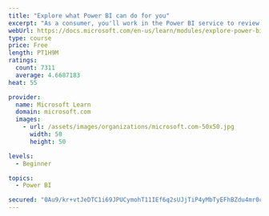 ```yaml
---
title: "Explore what Power BI can do for you"
excerpt: "As a consumer, you'll work in the Power BI service to review and interact with content that has been shared with you. This module provides the foundational information that you need to work effectively in the Power BI service."
webUrl: https://docs.microsoft.com/en-us/learn/modules/explore-power-bi-service/
type: course
price: Free
length: PT1H9M
ratings:
  count: 7311
  average: 4.6687183
heat: 55

provider:
  name: Microsoft Learn
  domain: microsoft.com
  images:
    - url: /assets/images/organizations/microsoft.com-50x50.jpg
      width: 50
      height: 50

levels:
  - Beginner

topics:
  - Power BI

secured: "0Au9/kr+vtJeDTC1i69JPUCymohT11IEf6q2sUJjTiP4yMbTyEFhBZdu4mr0cYtESztAK8u9XTqrp7Zs7SZ+HVlLVtnsH+3u9RF5suQikop6GbmJlT9WmZyku6BfSr/oMsju5H81NR+YXuyhkCnW+eR5cQoRQark72qBnzCu8Fv5JycxKi+xi2whbjPImMwG6H2WHzIPXj4WTxh+uWjajXW2eT8npwXX2W0+s6AOoEmX9N6FYtEKdhUr1nBKrKKwA7pvQQflpSSn2P6Gt8GTAGzbq+x3/Lf4jqNREQWpyoDl+XTW9zDvrKjeH1qlOl4nLxLQurZmpv6Fp6cXkYep+3xxwph0PuJAzYv31emqQc5RjHUtCu2UZxmaYcEql63vw203aS02euVTzDrHQRzLFWqA+tz2gGdENb+mAEJz7LY=;9ZHxS1rdCFXWuNgu0mXBDQ=="
---
```


